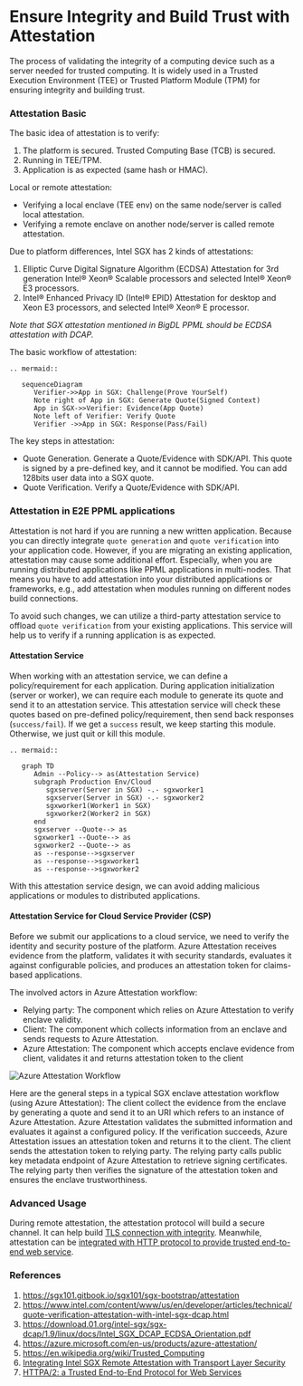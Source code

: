 # Ensure Integrity and Build Trust with Attestation

The process of validating the integrity of a computing device such as a server needed for trusted computing. It is widely used in a Trusted Execution Environment (TEE) or Trusted Platform Module (TPM) for ensuring integrity and building trust.

### Attestation Basic

The basic idea of attestation is to verify:
1. The platform is secured. Trusted Computing Base (TCB) is secured.
2. Running in TEE/TPM.
3. Application is as expected (same hash or HMAC).

Local or remote attestation:

* Verifying a local enclave (TEE env) on the same node/server is called local attestation.
* Verifying a remote enclave on another node/server is called remote attestation.

Due to platform differences, Intel SGX has 2 kinds of attestations:

1. Elliptic Curve Digital Signature Algorithm (ECDSA) Attestation for 3rd generation Intel® Xeon® Scalable processors and selected Intel® Xeon® E3 processors.
2. Intel® Enhanced Privacy ID (Intel® EPID) Attestation for desktop and Xeon E3 processors, and selected Intel® Xeon® E processor.

*Note that SGX attestation mentioned in BigDL PPML should be ECDSA attestation with DCAP.*

The basic workflow of attestation:

```eval_rst
.. mermaid::
   
   sequenceDiagram
      Verifier->>App in SGX: Challenge(Prove YourSelf)
      Note right of App in SGX: Generate Quote(Signed Context)
      App in SGX->>Verifier: Evidence(App Quote)
      Note left of Verifier: Verify Quote
      Verifier ->>App in SGX: Response(Pass/Fail)
```

The key steps in attestation:
* Quote Generation. Generate a Quote/Evidence with SDK/API. This quote is signed by a pre-defined key, and it cannot be modified. You can add 128bits user data into a SGX quote.
* Quote Verification. Verify a Quote/Evidence with SDK/API. 

### Attestation in E2E PPML applications

Attestation is not hard if you are running a new written application. Because you can directly integrate `quote generation` and `quote verification` into your application code. However, if you are migrating an existing application, attestation may cause some additional effort. Especially, when you are running distributed applications like PPML applications in multi-nodes. That means you have to add attestation into your distributed applications or frameworks, e.g., add attestation when modules running on different nodes build connections.

To avoid such changes, we can utilize a third-party attestation service to offload `quote verification` from your existing applications. This service will help us to verify if a running application is as expected.

#### Attestation Service

When working with an attestation service, we can define a policy/requirement for each application. During application initialization (server or worker), we can require each module to generate its quote and send it to an attestation service. This attestation service will check these quotes based on pre-defined policy/requirement, then send back responses (`success/fail`). If we get a `success` result, we keep starting this module. Otherwise, we just quit or kill this module.

```eval_rst
.. mermaid::
   
   graph TD
      Admin --Policy--> as(Attestation Service)
      subgraph Production Env/Cloud
         sgxserver(Server in SGX) -.- sgxworker1
         sgxserver(Server in SGX) -.- sgxworker2
         sgxworker1(Worker1 in SGX)
         sgxworker2(Worker2 in SGX)
      end
      sgxserver --Quote--> as
      sgxworker1 --Quote--> as
      sgxworker2 --Quote--> as
      as --response-->sgxserver
      as --response-->sgxworker1
      as --response-->sgxworker2
```

With this attestation service design, we can avoid adding malicious applications or modules to distributed applications.

#### Attestation Service for Cloud Service Provider (CSP)

Before we submit our applications to a cloud service, we need to verify the identity and security posture of the platform. Azure Attestation receives evidence from the platform, validates it with security standards, evaluates it against configurable policies, and produces an attestation token for claims-based applications.

The involved actors in Azure Attestation workflow:
* Relying party: The component which relies on Azure Attestation to verify enclave validity.
* Client: The component which collects information from an enclave and sends requests to Azure Attestation.
* Azure Attestation: The component which accepts enclave evidence from client, validates it and returns attestation token to the client

![Azure Attestation Workflow](https://learn.microsoft.com/en-us/azure/attestation/media/sgx-validation-flow.png)

Here are the general steps in a typical SGX enclave attestation workflow (using Azure Attestation): The client collect the evidence from the enclave by generating a quote and send it to an URI which refers to an instance of Azure Attestation. Azure Attestation validates the submitted information and evaluates it against a configured policy. If the verification succeeds, Azure Attestation issues an attestation token and returns it to the client. The client sends the attestation token to relying party. The relying party calls public key metadata endpoint of Azure Attestation to retrieve signing certificates. The relying party then verifies the signature of the attestation token and ensures the enclave trustworthiness. 

### Advanced Usage

During remote attestation, the attestation protocol will build a secure channel. It can help build [TLS connection with integrity](https://arxiv.org/pdf/1801.05863.pdf). Meanwhile, attestation can be [integrated with HTTP protocol to provide trusted end-to-end web service](https://arxiv.org/abs/2205.01052).

### References

1. https://sgx101.gitbook.io/sgx101/sgx-bootstrap/attestation
2. https://www.intel.com/content/www/us/en/developer/articles/technical/quote-verification-attestation-with-intel-sgx-dcap.html
3. https://download.01.org/intel-sgx/sgx-dcap/1.9/linux/docs/Intel_SGX_DCAP_ECDSA_Orientation.pdf
4. https://azure.microsoft.com/en-us/products/azure-attestation/
5. https://en.wikipedia.org/wiki/Trusted_Computing
6. [Integrating Intel SGX Remote Attestation with Transport Layer Security](https://arxiv.org/pdf/1801.05863.pdf)
7. [HTTPA/2: a Trusted End-to-End Protocol for Web Services](https://arxiv.org/abs/2205.01052)
